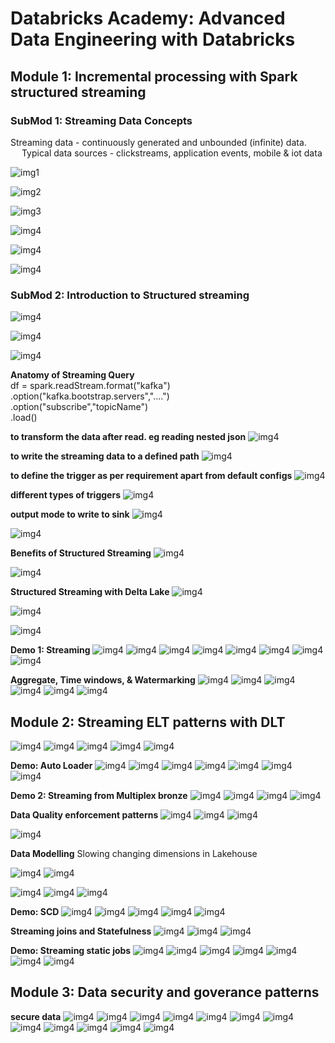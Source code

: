 # Databricks Academy: Advanced Data Engineering with Databricks

## Module 1: Incremental processing with Spark structured streaming

### SubMod 1: Streaming Data Concepts

Streaming data - continuously generated and unbounded (infinite) data. <br>
  &emsp;  Typical data sources - clickstreams, application events, mobile & iot data


![img1](images/m1-proc.png)

![img2](images/m1-strm.png)

![img3](images/m1-uc.png)

![img4](images/m1-unData.png)

![img4](images/m1-adv.png)

![img4](images/m1-chall.png)


### SubMod 2: Introduction to Structured streaming

![img4](images/m1-ss.png)

![img4](images/m1-ssw.png)

![img4](images/m1-ssw2.png)

**Anatomy of Streaming Query** <br>
df = spark.readStream.format("kafka")<br>.option("kafka.bootstrap.servers","....")<br>.option("subscribe","topicName")<br>.load()

**to transform the data after read. eg reading nested json**
![img4](images/m1-selectExpr.png)

**to write the streaming data to a defined path**
![img4](images/m1-write.png)

**to define the trigger as per requirement apart from default configs**
![img4](images/m1-trigger.png)

**different types of triggers**
![img4](images/m1-ttypes.png)

**output mode to write to sink**
![img4](images/m1-ot.png)

![img4](images/m1-otm.png)

**Benefits of Structured Streaming**
![img4](images/m1-benef.png)

![img4](images/m1-benef2.png)

**Structured Streaming with Delta Lake**
![img4](images/m1-dl.png)

![img4](images/m1-dl2.png)

![img4](images/m1-dl3.png)

**Demo 1: Streaming**
![img4](images/m1-lab1.png)
![img4](images/m1-lab2.png)
![img4](images/m1-lab3.png)
![img4](images/m1-lab4.png)
![img4](images/m1-lab5.png)
![img4](images/m1-lab6.png)
![img4](images/m1-lab7.png)
![img4](images/m1-lab8.png)

**Aggregate, Time windows, & Watermarking**
![img4](images/m1-sp1.png)
![img4](images/m1-sp2.png)
![img4](images/m1-sp3.png)
![img4](images/m1-sp4.png)
![img4](images/m1-sp5.png)
![img4](images/m1-sp6.png)

## Module 2: Streaming ELT patterns with DLT

![img4](images/m1-pt1.png)
![img4](images/m1-pt2.png)
![img4](images/m1-pt3.png)
![img4](images/m1-pt4.png)
![img4](images/m1-pt5.png)

**Demo: Auto Loader**
![img4](images/m1-auto1.png)
![img4](images/m1-auto2.png)
![img4](images/m1-auto3.png)
![img4](images/m1-auto4.png)
![img4](images/m1-auto5.png)
![img4](images/m1-auto6.png)
![img4](images/m1-auto7.png)

**Demo 2: Streaming from Multiplex bronze**
![img4](images/m1-plex1.png)
![img4](images/m1-plex2.png)
![img4](images/m1-plex3.png)
![img4](images/m1-plex4.png)

**Data Quality enforcement patterns**
![img4](images/m1-qq1.png)
![img4](images/m1-qq2.png)
![img4](images/m1-qq3.png)

![img4](images/m1-qq4.png)

**Data Modelling**
Slowing changing dimensions in Lakehouse
<br>

![img4](images/m1-tt1.png)
![img4](images/m1-tt2.png)

![img4](images/m1-tt3.png)
![img4](images/m1-tt4.png)
![img4](images/m1-tt5.png)

**Demo: SCD**
![img4](images/m1-scd1.png)
![img4](images/m1-scd2.png)
![img4](images/m1-scd3.png)
![img4](images/m1-scd4.png)
![img4](images/m1-scd5.png)

**Streaming joins and Statefulness**
![img4](images/m1-state1.png)
![img4](images/m1-state2.png)
![img4](images/m1-state3.png)

**Demo: Streaming static jobs**
![img4](images/m1-join1.png)
![img4](images/m1-join2.png)
![img4](images/m1-join3.png)
![img4](images/m1-join4.png)
![img4](images/m1-join5.png)
![img4](images/m1-join6.png)
![img4](images/m1-join7.png)


## Module 3: Data security and goverance patterns

**secure data**
![img4](images/m1-secure1.png)
![img4](images/m1-secure2.png)
![img4](images/m1-secure3.png)
![img4](images/m1-secure4.png)
![img4](images/m1-secure5.png)
![img4](images/m1-secure6.png)
![img4](images/m1-secure7.png)
![img4](images/m1-secure8.png)
![img4](images/m1-secure9.png)
![img4](images/m1-secure10.png)
![img4](images/m1-secure11.png)
![img4](images/m1-secure12.png)
